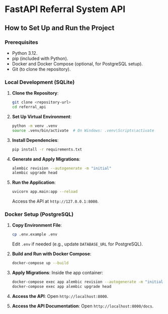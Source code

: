 # FastAPI Referral System API

## How to Set Up and Run the Project

### Prerequisites
- Python 3.12.
- pip (included with Python).
- Docker and Docker Compose (optional, for PostgreSQL setup).
- Git (to clone the repository).

### Local Development (SQLite)
1. **Clone the Repository**:
   ```bash
   git clone <repository-url>
   cd referral_api
   ```

2. **Set Up Virtual Environment**:
   ```bash
   python -m venv .venv
   source .venv/bin/activate  # On Windows: .venv\Scripts\activate
   ```

3. **Install Dependencies**:
   ```bash
   pip install -r requirements.txt
   ```

4. **Generate and Apply Migrations**:
   ```bash
   alembic revision --autogenerate -m "initial"
   alembic upgrade head
   ```

5. **Run the Application**:
   ```bash
   uvicorn app.main:app --reload
   ```
   Access the API at `http://127.0.0.1:8000`.

### Docker Setup (PostgreSQL)
1. **Copy Environment File**:
   ```bash
   cp .env.example .env
   ```
   Edit `.env` if needed (e.g., update `DATABASE_URL` for PostgreSQL).

2. **Build and Run with Docker Compose**:
   ```bash
   docker-compose up --build
   ```

3. **Apply Migrations**:
   Inside the app container:
   ```bash
   docker-compose exec app alembic revision --autogenerate -m "initial"
   docker-compose exec app alembic upgrade head
   ```

4. **Access the API**:
   Open `http://localhost:8000`.

5. **Access the API Documentation**:
   Open `http://localhost:8000/docs`.
